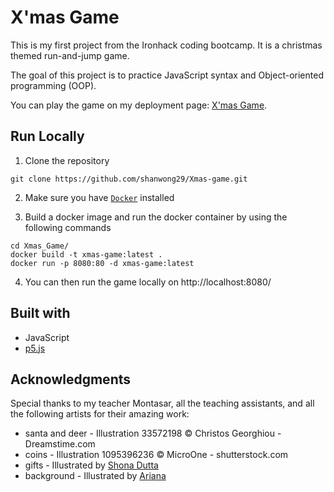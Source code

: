 # X'mas Game

This is my first project from the Ironhack coding bootcamp. It is a christmas themed run-and-jump game.

The goal of this project is to practice JavaScript syntax and Object-oriented programming (OOP).

You can play the game on my deployment page: [X'mas Game](https://shanwong29.github.io/Xmas-game/).

## Run Locally

<!-- Since there are preloaded image and sound files in the project, a local server is needed to run the html file.
If you use Visual Studio Code, there is an extention called [Live Server](https://marketplace.visualstudio.com/items?itemName=ritwickdey.LiveServer) which does the setup of the local server for you.
Alternatively, you can set up the local server by following the [instruction from p5.js](https://github.com/processing/p5.js/wiki/Local-server)-->

1. Clone the repository

```
git clone https://github.com/shanwong29/Xmas-game.git

```

2. Make sure you have [`Docker`](https://www.docker.com/) installed

3. Build a docker image and run the docker container by using the following commands

```
cd Xmas_Game/
docker build -t xmas-game:latest .
docker run -p 8080:80 -d xmas-game:latest
```

4. You can then run the game locally on http://localhost:8080/

## Built with

- JavaScript
- [p5.js](https://p5js.org/)

## Acknowledgments

Special thanks to my teacher Montasar, all the teaching assistants, and all the following artists for their amazing work:

- santa and deer - Illustration 33572198 © Christos Georghiou - Dreamstime.com
- coins - Illustration 1095396236 © MicroOne - shutterstock.com
- gifts - Illustrated by [Shona Dutta](https://dribbble.com/shonachica)
- background - Illustrated by [Ariana](https://dribbble.com/aristravelsphere)
